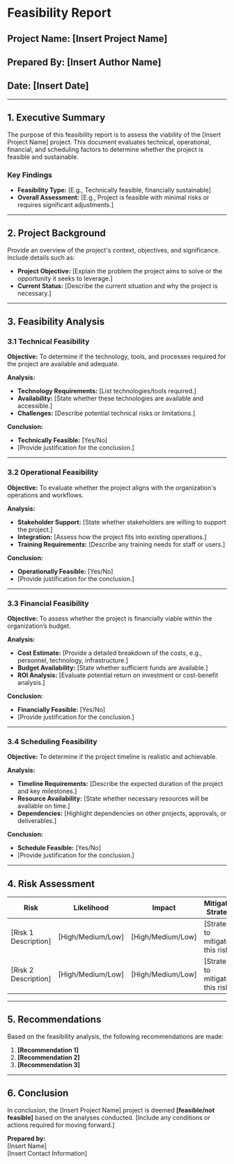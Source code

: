 # Feasibility Report  

## **Project Name:** [Insert Project Name]  
## **Prepared By:** [Insert Author Name]  
## **Date:** [Insert Date]  

---

## **1. Executive Summary**  
The purpose of this feasibility report is to assess the viability of the [Insert Project Name] project. This document evaluates technical, operational, financial, and scheduling factors to determine whether the project is feasible and sustainable.  

### **Key Findings**  
- **Feasibility Type:** [E.g., Technically feasible, financially sustainable]  
- **Overall Assessment:** [E.g., Project is feasible with minimal risks or requires significant adjustments.]  

---

## **2. Project Background**  
Provide an overview of the project's context, objectives, and significance. Include details such as:  
- **Project Objective:** [Explain the problem the project aims to solve or the opportunity it seeks to leverage.]  
- **Current Status:** [Describe the current situation and why the project is necessary.]  

---

## **3. Feasibility Analysis**  

### **3.1 Technical Feasibility**  
**Objective:** To determine if the technology, tools, and processes required for the project are available and adequate.  

**Analysis:**  
- **Technology Requirements:** [List technologies/tools required.]  
- **Availability:** [State whether these technologies are available and accessible.]  
- **Challenges:** [Describe potential technical risks or limitations.]  

**Conclusion:**  
- **Technically Feasible:** [Yes/No]  
- [Provide justification for the conclusion.]  

---

### **3.2 Operational Feasibility**  
**Objective:** To evaluate whether the project aligns with the organization's operations and workflows.  

**Analysis:**  
- **Stakeholder Support:** [State whether stakeholders are willing to support the project.]  
- **Integration:** [Assess how the project fits into existing operations.]  
- **Training Requirements:** [Describe any training needs for staff or users.]  

**Conclusion:**  
- **Operationally Feasible:** [Yes/No]  
- [Provide justification for the conclusion.]  

---

### **3.3 Financial Feasibility**  
**Objective:** To assess whether the project is financially viable within the organization’s budget.  

**Analysis:**  
- **Cost Estimate:** [Provide a detailed breakdown of the costs, e.g., personnel, technology, infrastructure.]  
- **Budget Availability:** [State whether sufficient funds are available.]  
- **ROI Analysis:** [Evaluate potential return on investment or cost-benefit analysis.]  

**Conclusion:**  
- **Financially Feasible:** [Yes/No]  
- [Provide justification for the conclusion.]  

---

### **3.4 Scheduling Feasibility**  
**Objective:** To determine if the project timeline is realistic and achievable.  

**Analysis:**  
- **Timeline Requirements:** [Describe the expected duration of the project and key milestones.]  
- **Resource Availability:** [State whether necessary resources will be available on time.]  
- **Dependencies:** [Highlight dependencies on other projects, approvals, or deliverables.]  

**Conclusion:**  
- **Schedule Feasible:** [Yes/No]  
- [Provide justification for the conclusion.]  

---

## **4. Risk Assessment**  
| **Risk**                  | **Likelihood**  | **Impact**  | **Mitigation Strategy**                   |  
|---------------------------|-----------------|-------------|-------------------------------------------|  
| [Risk 1 Description]      | [High/Medium/Low] | [High/Medium/Low] | [Strategy to mitigate this risk]         |  
| [Risk 2 Description]      | [High/Medium/Low] | [High/Medium/Low] | [Strategy to mitigate this risk]         |  

---

## **5. Recommendations**  
Based on the feasibility analysis, the following recommendations are made:  
1. **[Recommendation 1]**  
2. **[Recommendation 2]**  
3. **[Recommendation 3]**  

---

## **6. Conclusion**  
In conclusion, the [Insert Project Name] project is deemed **[feasible/not feasible]** based on the analyses conducted. [Include any conditions or actions required for moving forward.]  

**Prepared by:**  
[Insert Name]  
[Insert Contact Information]  

